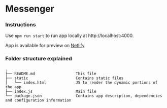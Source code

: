 # Messenger

### Instructions
Use `npm run start` to run app locally at http://localhost:4000.

App is available for preview on [Netlify](https://pensive-austin-8ea525.netlify.app/).

### Folder structure explained
    .
    ├── README.md                  This file
    ├── static                     Contains static files
    │   └── index.html             JS to render the dynamic portions of the app
    ├── index.js                   Main file
    └── package.json               Contains app description, dependencies and configuration information
